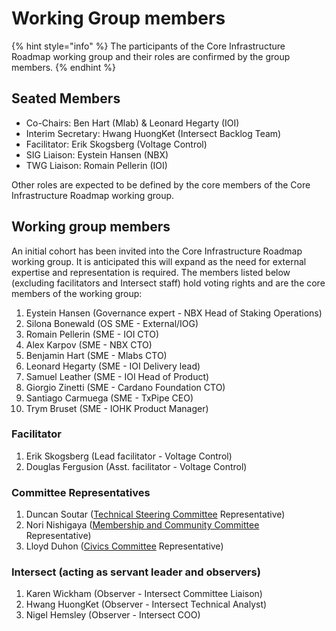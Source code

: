 # Working Group members

{% hint style="info" %}
The participants of the Core Infrastructure Roadmap working group and their roles are confirmed by the group members.
{% endhint %}

## Seated Members <a href="#seated-members" id="seated-members"></a>

* Co-Chairs: Ben Hart (Mlab) & Leonard Hegarty (IOI)
* Interim Secretary: Hwang HuongKet (Intersect Backlog Team)
* Facilitator: Erik Skogsberg (Voltage Control)
* SIG Liaison: Eystein Hansen (NBX)
* TWG Liaison: Romain Pellerin (IOI)

Other roles are expected to be defined by the core members of the Core Infrastructure Roadmap working group.

## Working group members

An initial cohort has been invited into the Core Infrastructure Roadmap working group. It is anticipated this will expand as the need for external expertise and representation is required. The members listed below (excluding facilitators and Intersect staff) hold voting rights and are the core members of the working group:

1. Eystein Hansen (Governance expert - NBX Head of Staking Operations)
2. Silona Bonewald (OS SME - External/IOG)
3. Romain Pellerin (SME - IOI CTO)
4. Alex Karpov (SME - NBX CTO)
5. Benjamin Hart (SME - Mlabs CTO)
6. Leonard Hegarty (SME - IOI Delivery lead)
7. Samuel Leather (SME - IOI Head of Product)
8. Giorgio Zinetti (SME - Cardano Foundation CTO)
9. Santiago Carmuega (SME - TxPipe CEO)
10. Trym Bruset (SME - IOHK Product Manager)

### Facilitator

1. Erik Skogsberg (Lead facilitator - Voltage Control)
2. Douglas Fergusion (Asst. facilitator - Voltage Control)

### Committee Representatives

1. Duncan Soutar ([Technical Steering Committee](https://docs.intersectmbo.org/intersect-overview/intersect-committees/technical-steering-committee-tsc) Representative)
2. Nori Nishigaya ([Membership and Community Committee](https://docs.intersectmbo.org/intersect-overview/intersect-committees/membership-and-community-committee-mcc) Representative)
3. Lloyd Duhon ([Civics Committee](https://intersect.gitbook.io/civics-committee) Representative)

### Intersect (acting as servant leader and observers)

1. Karen Wickham (Observer - Intersect Committee Liaison)
2. Hwang HuongKet (Observer - Intersect Technical Analyst)
3. Nigel Hemsley (Observer - Intersect COO)

​
